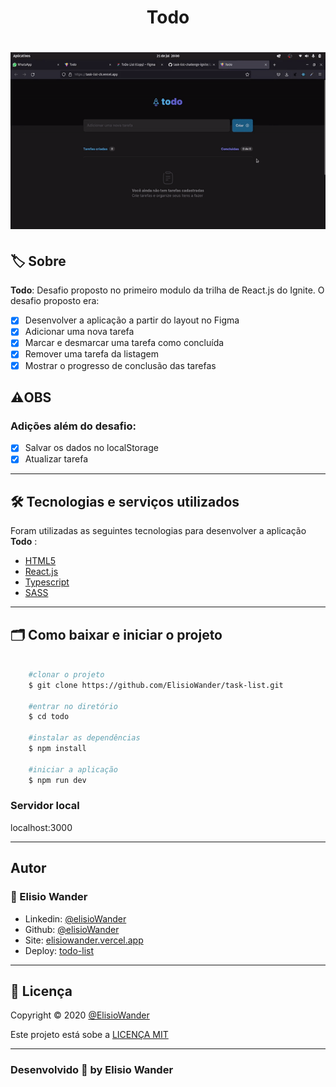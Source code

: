<h1 align="center">
    Todo
</h1>

<h1 align="center">
    <img src="src/assets/todo.gif" width="600px"> 
</h1>

## 🏷️ Sobre 
**Todo**: Desafio proposto no primeiro modulo da trilha de React.js do Ignite.
O desafio proposto era:
- [x] Desenvolver a aplicação a partir do layout no Figma
- [x] Adicionar uma nova tarefa
- [x] Marcar e desmarcar uma tarefa como concluída
- [x] Remover uma tarefa da listagem
- [x] Mostrar o progresso de conclusão das tarefas
## ⚠️OBS
### Adições além do desafio:
- [x] Salvar os dados no localStorage
- [x] Atualizar tarefa
---

## 🛠️ Tecnologias e serviços utilizados
Foram utilizadas as seguintes tecnologias para desenvolver a aplicação **Todo** :

- [HTML5](https://html.com/)
- [React.js](https://pt-br.reactjs.org/)
- [Typescript](https://www.typescriptlang.org/)
- [SASS](https://sass-lang.com/)

---

## 🗂️ Como baixar e iniciar o projeto 

```bash

    #clonar o projeto
    $ git clone https://github.com/ElisioWander/task-list.git

    #entrar no diretório
    $ cd todo

    #instalar as dependências
    $ npm install

    #iniciar a aplicação
    $ npm run dev
```
### Servidor local
localhost:3000

---

## Autor
### 👤 Elisio Wander

- Linkedin: [@elisioWander](https://www.linkedin.com/in/elisio-wander-b88b69136/)
- Github: [@elisioWander](https://github.com/ElisioWander)
- Site: [elisiowander.vercel.app](https://elisiowander.vercel.app)
- Deploy: [todo-list](https://task-list-ch.vercel.app/)

---
## 📝 Licença
Copyright © 2020 [@ElisioWander](https://github.com/ElisioWander/task-list-challenge-ignite/blob/main/LICENSE)

Este projeto está sobe a [LICENÇA MIT](https://opensource.org/licenses/MIT)

---

### Desenvolvido 💜 by Elisio Wander
